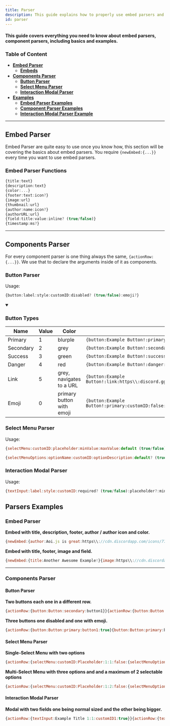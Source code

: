 ```yaml
---
title: Parser 
description: This guide explains how to properly use embed parsers and component parsers. Including basics and examples.
id: parser
---
```


#### This guide covers everything you need to know about embed parsers, component parsers, including basics and examples.

### Table of Content
  - **[Embed Parser](#embed-parser)**
    - **[Embeds](#embed-parser-functions)**
  - **[Components Parser](#components-parser)**
    - **[Button Parser](#button-parser)**
    - **[Select Menu Parser](#select-menu-parser)**
    - **[Interaction Modal Parser](#interaction-modal-parser)**
  - **[Examples](#parsers-examples)**
    - **[Embed Parser Examples](#embed-parser-1)**
    - **[Component Parser Examples](#components-parser-1)**
    - **[Interaction Modal Parser Example](#interaction-modal-parser-1)**

---

## Embed Parser
Embed Parser are quite easy to use once you know how, this section will be covering the basics about embed parsers. You require `{newEmbed:{...}}` every time you want to use embed parsers.

### Embed Parser Functions

```ts
{title:text}
{description:text}
{color:...}
{footer:text:icon?}
{image:url}
{thumbnail:url}
{author:name:icon?}
{authorURL:url}
{field:title:value:inline? (true/false)}
{timestamp:ms?}
``` 

---

## Components Parser

For every component parser is one thing always the same, `{actionRow:{...}}`. We use that to declare the arguments inside of it as components.  

### Button Parser

Usage:
```ts
{button:label:style:customID:disabled? (true/false):emoji?}
```

<details open>
  <summary><h3> Button Types </h3></summary>

| Name      | Value | Color                     |                                                                     |
|-----------|-------|---------------------------|---------------------------------------------------------------------|
| Primary   | 1     | blurple                   | `{button:Example Button!:primary:customID:false}`                   |
| Secondary | 2     | grey                      | `{button:Example Button!:secondary:customID:false}`                 |
| Success   | 3     | green                     | `{button:Example Button!:success:customID:false}`                   |
| Danger    | 4     | red                       | `{button:Example Button!:danger:customID:false}`                    |
| Link      | 5     | grey, navigates to a URL  | `{button:Example Button!:link:https\\:discord.gg:false}`            |
| Emoji     | 0     | primary button with emoji | `{button:Example Button!:primary:customID:false:emojiName,emojiID}` |

</details>

### Select Menu Parser

Usage:
```js
{selectMenu:customID:placeholder:minValue:maxValue:default (true/false):...options}

{selectMenuOptions:optionName:customID:optionDescription:default? (true/false):emoji?}
```

### Interaction Modal Parser

Usage:
```js
{textInput:label:style:customID:required? (true/false):placeholder?:minLength?:maxLength?:defaultValue?}
```


## Parsers Examples

### Embed Parser

**Embed with title, description, footer, author / author icon  and color.**

```js
{newEmbed:{author:Aoi.js is great:https\\://cdn.discordapp.com/icons/773352845738115102/f6b0d1a62a83397976ea441c5377e6ad.png?size=128}{title:Awesome Example!}{description:I love embed parsers!}{footer:Example #1}{color:Blue}}
```

**Embed with title, footer, image and field.**

```js 
{newEmbed:{title:Another Awesome Example!}{image:https\\://cdn.discordapp.com/icons/773352845738115102/f6b0d1a62a83397976ea441c5377e6ad.png?size=128}{field:This is a field title!:And a field description which is not inline!:false}{footer:Example #2}}
```

---

### Components Parser

#### Button Parser

**Two buttons each one in a different row.**

```js
{actionRow:{button:Button:secondary:button1}}{actionRow:{button:Button:primary:button2}}
```

**Three buttons one disabled and one with emoji.**

```js
{actionRow:{button:Button:primary:button1:true}{button:Button:primary:button2}{button:Button:danger:button3:false:👋}}
```

#### Select Menu Parser

**Single-Select Menu with two options**

```js
{actionRow:{selectMenu:customID:Placeholder:1:1:false:{selectMenuOptions:Option 1:1:Option Description 1:false:👋}{selectMenuOptions:Option 2:2:Option Description 2:false}}}
```

**Multi-Select Menu with three options and and a maximum of 2 selectable options**

```js
{actionRow:{selectMenu:customID:Placeholder:1:2:false:{selectMenuOptions:Option 1:1:Option Description 1:false:👋}{selectMenuOptions:Option 2:2:Option Description 2:false}{selectMenuOptions:Option 3:3:Option Description 3:false}}}
```

#### Interaction Modal Parser

**Modal with two fields one being normal sized and the other being bigger.**

```js
{actionRow:{textInput:Example Title 1:1:customID1:true}}{actionRow:{textInput:Example Title 2:2:customID2:false}}
```


<!--- links -->
[1]: #embed-parsers
[embed-example]: https://cdn.discordapp.com/attachments/1061712111052521493/1061764337691279460/image_3.png
[aoi-github]: https://github.com/akaruidevelopment/aoi.js#v6
[ayaka-parser]: https://github.com/usersatoshi/parsers#main
